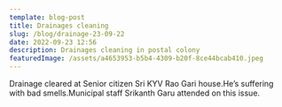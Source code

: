 ```yaml
---
template: blog-post
title: Drainages cleaning
slug: /blog/drainage-23-09-22
date: 2022-09-23 12:56
description: Drainages cleaning in postal colony
featuredImage: /assets/a4653953-b5b4-4309-b20f-8ce44bcab410.jpeg
---
```

Drainage cleared at Senior citizen Sri KYV Rao Gari house.He’s suffering with bad smells.Municipal staff Srikanth Garu attended on this issue.